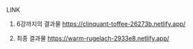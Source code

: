 LINK
1. 6강까지의 결과물
https://clinquant-toffee-26273b.netlify.app/

2. 최종 결과물
https://warm-rugelach-2933e8.netlify.app/
